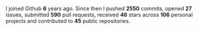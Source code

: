 
I joined Github **6** years ago. Since then I pushed **2550** commits, opened **27** issues, submitted **590** pull requests, received **46** stars across **106** personal projects and contributed to **45** public repositories.
